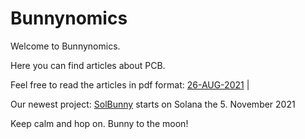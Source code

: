 # Bunnynomics
Welcome to Bunnynomics. 

Here you can find articles about PCB.

Feel free to read the articles in pdf format: [26-AUG-2021](https://github.com/BunnyNomics101/Bunnynomics/blob/1ce4815a8e95fa6aab35f80c9f2aca85971aef0b/PancakeBunny%20Genesis%201/PancakeBunny%20Genesis%201.pdf) |

Our newest project: [SolBunny](www.SolBunny.io) starts on Solana the 5. November 2021

Keep calm and hop on. Bunny to the moon! 

